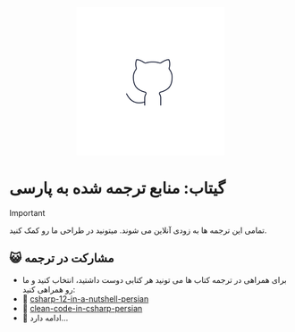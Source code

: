 <div align="center">

<img src="src/readme/Gitab.png">
</div>


# گیتاب: منابع ترجمه شده به پارسی

> [!IMPORTANT]
> تمامی این ترجمه ها به زودی آنلاین می شوند. میتونید در طراحی ما رو کمک کنید.

## 😺 مشارکت در ترجمه
+ برای همراهی در ترجمه کتاب ها می تونید هر کتابی دوست داشتید، انتخاب کنید و ما رو همراهی کنید:
+ 
  🔗  [csharp-12-in-a-nutshell-persian](https://github.com/hheydarian/csharp-12-in-a-nutshell-persian)
+
  🔗  [clean-code-in-csharp-persian](https://github.com/hheydarian/clean-code-in-csharp-persian)
+
  🔗 ادامه دارد...
